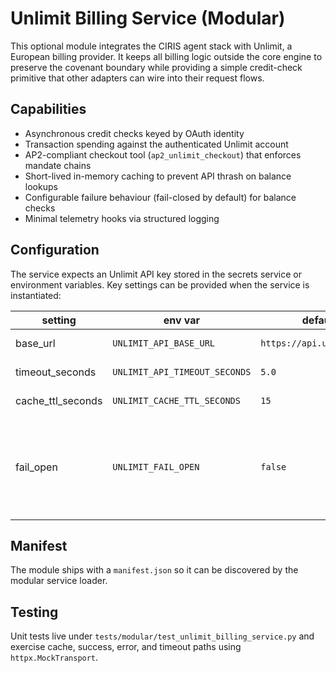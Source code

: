 # Unlimit Billing Service (Modular)

This optional module integrates the CIRIS agent stack with Unlimit, a European billing provider. It
keeps all billing logic outside the core engine to preserve the covenant boundary while providing a
simple credit-check primitive that other adapters can wire into their request flows.

## Capabilities

- Asynchronous credit checks keyed by OAuth identity
- Transaction spending against the authenticated Unlimit account
- AP2-compliant checkout tool (`ap2_unlimit_checkout`) that enforces mandate chains
- Short-lived in-memory caching to prevent API thrash on balance lookups
- Configurable failure behaviour (fail-closed by default) for balance checks
- Minimal telemetry hooks via structured logging

## Configuration

The service expects an Unlimit API key stored in the secrets service or environment variables. Key
settings can be provided when the service is instantiated:

| setting | env var | default | description |
| --- | --- | --- | --- |
| base_url | `UNLIMIT_API_BASE_URL` | `https://api.unlimit.com` | API endpoint |
| timeout_seconds | `UNLIMIT_API_TIMEOUT_SECONDS` | `5.0` | HTTP timeout |
| cache_ttl_seconds | `UNLIMIT_CACHE_TTL_SECONDS` | `15` | Result cache TTL |
| fail_open | `UNLIMIT_FAIL_OPEN` | `false` | Allow interactions when Unlimit is unreachable (balance checks only) |

## Manifest

The module ships with a `manifest.json` so it can be discovered by the modular service loader.

## Testing

Unit tests live under `tests/modular/test_unlimit_billing_service.py` and exercise cache, success,
error, and timeout paths using `httpx.MockTransport`.
